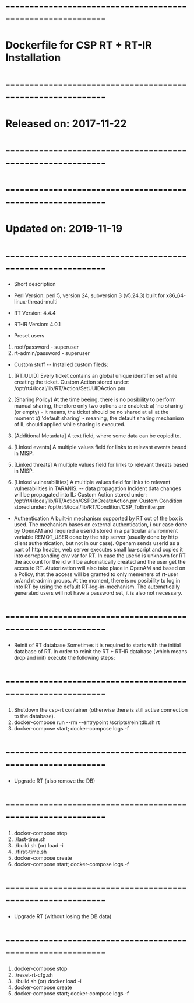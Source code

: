 # -----------------------------------------------------------
# Dockerfile for CSP RT + RT-IR Installation
# -----------------------------------------------------------
# Released on: 2017-11-22
# -----------------------------------------------------------
# -----------------------------------------------------------
# Updated on: 2019-11-19
# -----------------------------------------------------------

* Short description
- Perl
Version: perl 5, version 24, subversion 3 (v5.24.3) built for x86_64-linux-thread-multi

- RT
Version: 4.4.4

- RT-IR
Version: 4.0.1

- Preset users
1. root/password - superuser
2. rt-admin/password - superuser

- Custom stuff
-- Installed custom fileds:
1. [RT_UUID]
Every ticket contains an global unique identifier set while
creating the ticket.
Custom Action stored under: 
/opt/rt4/local/lib/RT/Action/SetUUIDAction.pm
2. [Sharing Policy]
At the time beeing, there is no posibility to perform manual
sharing, therefore only two options are enabled:
a) 'no sharing' (or empty) - it means, the ticket should be no shared at all at
the moment
b) 'default sharing' - meaning, the default sharing mechanism of IL
should applied while sharing is executed.

3. [Additional Metadata]
A text field, where some data can be copied to.
4. [Linked events]
A multiple values field for links to relevant events based 
in MISP.
5. [Linked threats]
A multiple values field for links to relevant threats based 
in MISP.
6. [Linked vulnerabilities]
A multiple values field for links to relevant vulnerabilities 
in TARANIS.
-- data propagation
Incident data changes will be propagated into IL:
Custom Action stored under:
/opt/rt4/local/lib/RT/Action/CSPOnCreateAction.pm
Custom Condition stored under:
/opt/rt4/local/lib/RT/Condition/CSP_ToEmitter.pm

- Authentication
A built-in mechanism supported by RT out of the box is used. 
The mechanism bases on external authentication, i our case
done by OpenAM and required a userid stored in a particular
anvironment variable REMOT_USER done by the http server (usually
done by http client authentication, but not in our case). Openam
sends userid as a part of http header, web server executes small
lua-script and copies it into correpsonding env var for RT.
In case the userid is unknown for RT the account for the id will
be automatically created and the user get the acces to RT.
Atutorization will also take place in OpenAM and based on a Policy,
that the access will be granted to only memeners of rt-user 
or/and rt-admin groups.
At the moment, there is no posibility to log in into RT by using 
the default RT-log-in-mechanism. The automatically generated
users will not have a password set, it is also not necessary.

# -----------------------------------------------------------
* Reinit of RT database
Sometimes it is required to starts with the initial database
of RT. In order to reinit the RT + RT-IR database (which 
means drop and init) execute the following steps:
# -----------------------------------------------------------

1. Shutdown the csp-rt container (otherwise there is still active connection 
to the database).
2. docker-compose run --rm --entrypoint /scripts/reinitdb.sh rt
3. docker-compose start; docker-compose logs -f

# -----------------------------------------------------------
* Upgrade RT (also remove the DB)
# -----------------------------------------------------------

1. docker-compose stop
2. ./last-time.sh
3. ./build.sh (or) load -i <new-image>
4. ./first-time.sh
5. docker-compose create
6. docker-compose start; docker-compose logs -f

# -----------------------------------------------------------
* Upgrade RT (without losing the DB data)
# -----------------------------------------------------------

1. docker-compose stop
2. ./reset-rt-cfg.sh
3. ./build.sh (or) docker load -i <new-image>
4. docker-compose create
5. docker-compose start; docker-compose logs -f


